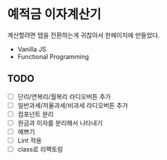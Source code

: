 # 예적금 이자계산기
계산할려면 탭을 전환하는게 귀찮아서 한페이지에 만들었다.

- Vanilla JS
- Functional Programming

## TODO
- [ ] 단리/연복리/월복리 라디오버튼 추가
- [ ] 일반과세/저율과세/비과세 라디오버튼 추가
- [ ] 컴포넌트 분리
- [ ] 원금과 이자를 분리해서 나타내기
- [ ] 예쁘기
- [ ] Lint 적용
- [ ] class로 리팩토링
